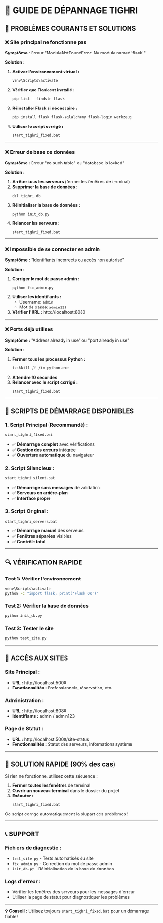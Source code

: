 # 🔧 GUIDE DE DÉPANNAGE TIGHRI

## 🚨 **PROBLÈMES COURANTS ET SOLUTIONS**

### **❌ Site principal ne fonctionne pas**

**Symptôme :** Erreur "ModuleNotFoundError: No module named 'flask'"

**Solution :**
1. **Activer l'environnement virtuel :**
   ```bash
   venv\Scripts\activate
   ```

2. **Vérifier que Flask est installé :**
   ```bash
   pip list | findstr flask
   ```

3. **Réinstaller Flask si nécessaire :**
   ```bash
   pip install flask flask-sqlalchemy flask-login werkzeug
   ```

4. **Utiliser le script corrigé :**
   ```bash
   start_tighri_fixed.bat
   ```

---

### **❌ Erreur de base de données**

**Symptôme :** Erreur "no such table" ou "database is locked"

**Solution :**
1. **Arrêter tous les serveurs** (fermer les fenêtres de terminal)
2. **Supprimer la base de données :**
   ```bash
   del tighri.db
   ```
3. **Réinitialiser la base de données :**
   ```bash
   python init_db.py
   ```
4. **Relancer les serveurs :**
   ```bash
   start_tighri_fixed.bat
   ```

---

### **❌ Impossible de se connecter en admin**

**Symptôme :** "Identifiants incorrects ou accès non autorisé"

**Solution :**
1. **Corriger le mot de passe admin :**
   ```bash
   python fix_admin.py
   ```
2. **Utiliser les identifiants :**
   - Username: `admin`
   - Mot de passe: `admin123`
3. **Vérifier l'URL :** http://localhost:8080

---

### **❌ Ports déjà utilisés**

**Symptôme :** "Address already in use" ou "port already in use"

**Solution :**
1. **Fermer tous les processus Python :**
   ```bash
   taskkill /f /im python.exe
   ```
2. **Attendre 10 secondes**
3. **Relancer avec le script corrigé :**
   ```bash
   start_tighri_fixed.bat
   ```

---

## 🚀 **SCRIPTS DE DÉMARRAGE DISPONIBLES**

### **1. Script Principal (Recommandé) :**
```bash
start_tighri_fixed.bat
```
- ✅ **Démarrage complet** avec vérifications
- ✅ **Gestion des erreurs** intégrée
- ✅ **Ouverture automatique** du navigateur

### **2. Script Silencieux :**
```bash
start_tighri_silent.bat
```
- ✅ **Démarrage sans messages** de validation
- ✅ **Serveurs en arrière-plan**
- ✅ **Interface propre**

### **3. Script Original :**
```bash
start_tighri_servers.bat
```
- ✅ **Démarrage manuel** des serveurs
- ✅ **Fenêtres séparées** visibles
- ✅ **Contrôle total**

---

## 🔍 **VÉRIFICATION RAPIDE**

### **Test 1: Vérifier l'environnement**
```bash
venv\Scripts\activate
python -c "import flask; print('Flask OK')"
```

### **Test 2: Vérifier la base de données**
```bash
python init_db.py
```

### **Test 3: Tester le site**
```bash
python test_site.py
```

---

## 📱 **ACCÈS AUX SITES**

### **Site Principal :**
- **URL :** http://localhost:5000
- **Fonctionnalités :** Professionnels, réservation, etc.

### **Administration :**
- **URL :** http://localhost:8080
- **Identifiants :** admin / admin123

### **Page de Statut :**
- **URL :** http://localhost:5000/site-status
- **Fonctionnalités :** Statut des serveurs, informations système

---

## 🎯 **SOLUTION RAPIDE (90% des cas)**

Si rien ne fonctionne, utilisez cette séquence :

1. **Fermer toutes les fenêtres** de terminal
2. **Ouvrir un nouveau terminal** dans le dossier du projet
3. **Exécuter :**
   ```bash
   start_tighri_fixed.bat
   ```

Ce script corrige automatiquement la plupart des problèmes !

---

## 📞 **SUPPORT**

### **Fichiers de diagnostic :**
- `test_site.py` - Tests automatisés du site
- `fix_admin.py` - Correction du mot de passe admin
- `init_db.py` - Réinitialisation de la base de données

### **Logs d'erreur :**
- Vérifier les fenêtres des serveurs pour les messages d'erreur
- Utiliser la page de statut pour diagnostiquer les problèmes

---

**💡 Conseil :** Utilisez toujours `start_tighri_fixed.bat` pour un démarrage fiable ! 